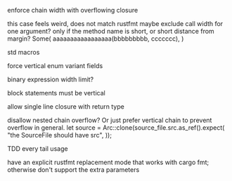 enforce chain width with overflowing closure

this case feels weird, does not match rustfmt
maybe exclude call width for one argument? only if the method name is short, or short distance from margin?
Some(
    aaaaaaaaaaaaaaaaa(bbbbbbbbb, ccccccc),
)

std macros

force vertical enum variant fields

binary expression width limit?

block statements must be vertical

allow single line closure with return type

disallow nested chain overflow? Or just prefer vertical chain to prevent overflow in general.
let source = Arc::clone(source_file.src.as_ref().expect(
    "the SourceFile should have src",
));

TDD every tail usage

have an explicit rustfmt replacement mode that works with cargo fmt;
otherwise don't support the extra parameters
